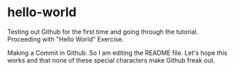 # hello-world
Testing out Github for the first time and going through the tutorial. Proceeding with "Hello World" Exercise.

Making a Commit in Github. So I am editing the README file. Let's hope this works and that none of these special characters make Github freak out.
